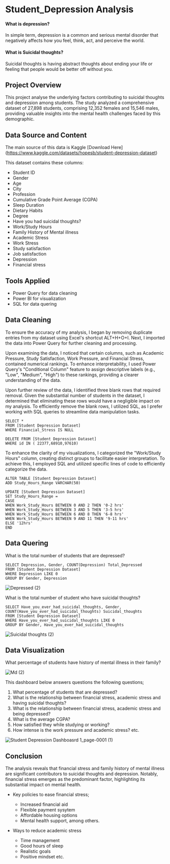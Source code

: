 # Student_Depression Analysis

#### What is depression? 
In simple term, depression is a common and serious mental disorder that negatively affects how you feel, think, act, and perceive the world.

#### What is Suicidal thoughts? 

Suicidal thoughts is having abstract thoughts about ending your life or feeling that people would be better off without you. 

## Project Overview

This project analyse the underlying factors contributing to suicidal thoughts and depression among students. The study analyzed a comprehensive dataset of 27,898 students, comprising 12,352 females and 15,546 males, providing valuable insights into the mental health challenges faced by this demographic.
## Data Source and Content 

The main source of this data is Kaggle [Download Here] (https://www.kaggle.com/datasets/hopesb/student-depression-dataset)

This dataset contains these columns:
   * Student ID
   * Gender
   * Age
   * City
   * Profession
   * Cumulative Grade Point Average (CGPA)
   * Sleep Duration
   * Dietary Habits
   * Degree
   * Have you had suicidal thoughts?
   * Work/Study Hours
   * Family History of Mental illness
   * Academic Stress
   * Work Stress
   * Study satisfaction
   * Job satisfaction
   * Depression
   * Financial stress

## Tools Applied

* Power Query for data cleaning
* Power BI for visualization
* SQL for data quering

## Data Cleaning 

To ensure the accuracy of my analysis, I began by removing duplicate entries from my dataset using Excel's shortcut ALT+H+O+I. Next, I imported the data into Power Query for further cleaning and processing.

Upon examining the data, I noticed that certain columns, such as Academic Pressure, Study Satisfaction, Work Pressure, and Financial Stress, contained numerical rankings. To enhance interpretability, I used Power Query's "Conditional Column" feature to assign descriptive labels (e.g., "Low", "Medium", "High") to these rankings, providing a clearer understanding of the data.

Upon further review of the data, I identified three blank rows that required removal. Given the substantial number of students in the dataset, I determined that eliminating these rows would have a negligible impact on my analysis. To efficiently remove the blank rows, I utilized SQL, as I prefer working with SQL queries to streamline data manipulation tasks.

```
SELECT *
FROM [Student Depression Dataset]
WHERE Financial_Stress IS NULL

DELETE FROM [Student Depression Dataset]
WHERE id IN ( 22377,68910,97610)

```

To enhance the clarity of my visualizations, I categorized the "Work/Study Hours" column, creating distinct groups to facilitate easier interpretation. To achieve this, I employed SQL and utilized specific lines of code to efficiently categorize the data.
```
ALTER TABLE [Student Depression Dataset]
ADD Study_Hours_Range VARCHAR(50)

UPDATE [Student Depression Dataset]
SET Study_Hours_Range = 
CASE
WHEN Work_Study_Hours BETWEEN 0 AND 2 THEN '0-2 hrs'
WHEN Work_Study_Hours BETWEEN 3 AND 5 THEN '3-5 hrs'
WHEN Work_Study_Hours BETWEEN 6 AND 8 THEN '6-8 hrs'
WHEN Work_Study_Hours BETWEEN 9 AND 11 THEN '9-11 hrs'
ELSE '12hrs'
END

```
 
## Data Quering

What is the total number of students that are depressed?

```
SELECT Depression, Gender, COUNT(Depression) Total_Depressed
FROM [Student Depression Dataset]
WHERE Depression LIKE 0
GROUP BY Gender, Depression

```

![Depressed (2)](https://github.com/user-attachments/assets/0db32ef7-8765-486e-9cd4-cd8ee9c2a4df)

What is the total number of student who have suicidal thoughts?

```
SELECT Have_you_ever_had_suicidal_thoughts, Gender, COUNT(Have_you_ever_had_suicidal_thoughts) Suicidal_thoughts
FROM [Student Depression Dataset]
WHERE Have_you_ever_had_suicidal_thoughts LIKE 0
GROUP BY Gender, Have_you_ever_had_suicidal_thoughts

```

![Suicidal thoughts (2)](https://github.com/user-attachments/assets/c20c1ed7-81bd-4b55-a553-cf169e4cd4e5)

## Data Visualization

What percentage of students have history of mental illness in their family?

![Md (2)](https://github.com/user-attachments/assets/826d53bb-30fc-4e2a-95d3-36aae67a599a)

This dashboard below answers questions the following questions;

1. What percentage of students that are depressed?
2. What is the relationship between financial stress, academic stress and having suicidal thoughts?
3. What is the relationship between financial stress, academic stress and being depressed?
4. What is the average CGPA?
5. How satisfied they while studying or working?
6. How intense is the work pressure and academic stress? etc.

![Student Depression Dashboasrd 1_page-0001 (1)](https://github.com/user-attachments/assets/4d58d4d6-6512-48b1-8459-48afa05bcaff)

## Conclusion

The analysis reveals that financial stress and family history of mental illness are significant contributors to suicidal thoughts and depression. Notably, financial stress emerges as the predominant factor, highlighting its substantial impact on mental health.

* Key policies to ease financial stress;
    * Increased financial aid
    * Flexible payment sysytem
    * Affordable housing options
    * Mental health support, among others.
  
* Ways to reduce academic stress
    * Time management
    * Good hours of sleep
    * Realistic goals
    * Positive mindset etc. 
